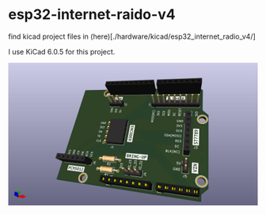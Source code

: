 # esp32-internet-raido-v4

find kicad project files in (here)[./hardware/kicad/esp32_internet_radio_v4/]

I use KiCad 6.0.5 for this project.

![3d view](./pic/esp32_internet_radio_v4.jpg)
